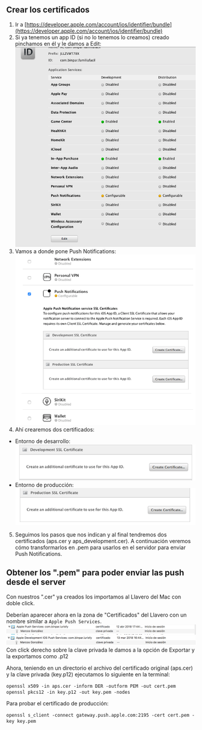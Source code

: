 ## Crear los certificados

 1. Ir a [https://developer.apple.com/account/ios/identifier/bundle](https://developer.apple.com/account/ios/identifier/bundle)
 2. Si ya tenemos un app ID (si no lo tenemos lo creamos) creado pinchamos en él y le damos a Edit:
 ![certsList](https://github.com/BinPar/BinPar/blob/master/resources/certsList.png)
 3. Vamos a donde pone Push Notifications:
 ![editCert](https://github.com/BinPar/BinPar/blob/master/resources/editCert.png)
 4. Ahí crearemos dos certificados:
   - Entorno de desarrollo:
   ![devCert](https://github.com/BinPar/BinPar/blob/master/resources/devCert.png)
   - Entorno de producción:
   ![prodCert](https://github.com/BinPar/BinPar/blob/master/resources/prodCert.png)
 5. Seguimos los pasos que nos indican y al final tendremos dos certificados (aps.cer y aps_development.cer). A continuación veremos cómo transformarlos en .pem para usarlos en el servidor para enviar Push Notifications.

## Obtener los ".pem" para poder enviar las push desde el server

Con nuestros ".cer" ya creados los importamos al Llavero del Mac con doble click.

Deberían aparecer ahora en la zona de "Certificados" del Llavero con un nombre similar a `Apple Push Services`.
![clavePrivada](https://github.com/BinPar/BinPar/blob/master/resources/clavePrivada.png)
![clavePrivadaDev](https://github.com/BinPar/BinPar/blob/master/resources/clavePrivadaDev.png)
Con click derecho sobre la clave privada le damos a la opción de Exportar y la exportamos como .p12

Ahora, teniendo en un directorio el archivo del certificado original (aps.cer) y la clave privada (key.p12) ejecutamos lo siguiente en la terminal:

```
openssl x509 -in aps.cer -inform DER -outform PEM -out cert.pem
openssl pkcs12 -in key.p12 -out key.pem -nodes
```

Para probar el certificado de producción:
```
openssl s_client -connect gateway.push.apple.com:2195 -cert cert.pem -key key.pem
```

